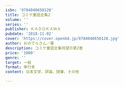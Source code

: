 ```yaml
---
isbn: '9784040650128'
title: コミケ童話全集2
volume: ''
series: ''
publisher: ＫＡＤＯＫＡＷＡ
pubdate: '2018-11-02'
cover: 'https://cover.openbd.jp/9784040650128.jpg'
author: おのでらさん／著
description: コミケ童話全集待望の第2巻
price: '1000'
genre: ''
target: 一般
format: 単行本
content: 日本文学、評論、随筆、その他

---
```


